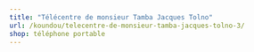 ```yaml
---
title: "Télécentre de monsieur Tamba Jacques Tolno"
url: /koundou/telecentre-de-monsieur-tamba-jacques-tolno-3/
shop: téléphone portable
---
```

